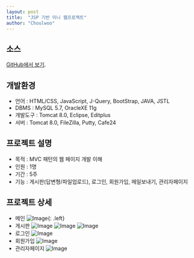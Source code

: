 ```yaml
---
layout: post
title:  "JSP 기반 미니 웹프로젝트"
author: "Choulwoo"
---
```


## 소스
[GitHub에서 보기](https://github.com/Kimchoulwoo/board).


## 개발환경
- 언어 : HTML/CSS, JavaScript, J-Query, BootStrap, JAVA, JSTL
- DBMS : MySQL 5.7, OracleXE 11g
- 개발도구 : Tomcat 8.0, Eclipse, Editplus
- 서버 : Tomcat 8.0, FileZilla, Putty, Cafe24


## 프로젝트 설명
- 목적 : MVC 패턴의 웹 페이지 개발 이해
- 인원 : 1명
- 기간 : 5주
- 기능 : 게시판(답변형/파일업로드), 로그인, 회원가입, 메일보내기, 관리자페이지

## 프로젝트 상세
- 메인
![Image](https://user-images.githubusercontent.com/38024403/53695298-f69c4480-3dfc-11e9-93b7-e17b126b39f9.jpg){: .left}
- 게시판
![Image](https://user-images.githubusercontent.com/38024403/53695313-36632c00-3dfd-11e9-9dd5-91e8b45d040d.jpg)
![Image](https://user-images.githubusercontent.com/38024403/53695318-395e1c80-3dfd-11e9-839b-d917ab41d6fc.jpg)
![Image](https://user-images.githubusercontent.com/38024403/53695322-4418b180-3dfd-11e9-853a-f2da66ab692d.jpg)
- 로그인
![Image](https://user-images.githubusercontent.com/38024403/53695320-3ebb6700-3dfd-11e9-8b53-546d1f4a9b20.jpg)
- 회원가입
![Image](https://user-images.githubusercontent.com/38024403/53695321-411dc100-3dfd-11e9-81c7-93d6a05eea07.jpg)
- 관리자페이지
![Image](https://user-images.githubusercontent.com/38024403/53695323-45e27500-3dfd-11e9-9980-82bdebe7b4c4.jpg)
